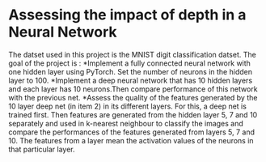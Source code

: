 # Assessing the impact of depth in a Neural Network
The datset used in this project is the MNIST digit classification datset. The goal of the project is :
*Implement a fully connected neural network with one hidden layer using PyTorch. Set the number of neurons in the hidden layer to 100. 
*Implement a deep neural network that has 10 hidden layers and each layer has 10 neurons.Then compare performance of this network with the previous net. 
*Assess the quality of the features generated by the 10 layer deep net (in item 2) in its different layers. For this, a deep net is trained first. Then features are generated from the hidden layer 5, 7 and 10 separately and used in k-nearest neighbour to classify the images and compare the performances of the features generated from layers 5, 7 and 10. The features from a layer mean the activation values of the neurons in that particular layer. 
